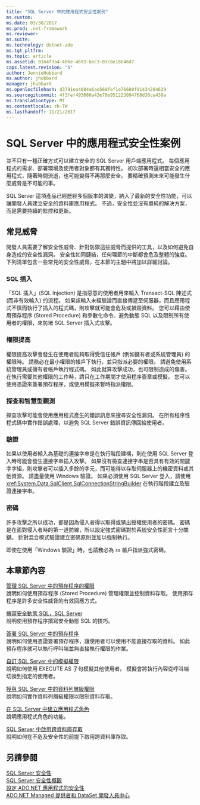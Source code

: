 ```yaml
---
title: "SQL Server 中的應用程式安全性案例"
ms.custom: 
ms.date: 03/30/2017
ms.prod: .net-framework
ms.reviewer: 
ms.suite: 
ms.technology: dotnet-ado
ms.tgt_pltfrm: 
ms.topic: article
ms.assetid: 0164f3a4-406e-4693-bec3-03c8e18b46d7
caps.latest.revision: "5"
author: JennieHubbard
ms.author: jhubbard
manager: jhubbard
ms.openlocfilehash: d3791ea4084a6ae568fef1e76680f91434284639
ms.sourcegitcommit: 4f3fef493080a43e70e951223894768d36ce430a
ms.translationtype: MT
ms.contentlocale: zh-TW
ms.lasthandoff: 11/21/2017
---
```

# <a name="application-security-scenarios-in-sql-server"></a>SQL Server 中的應用程式安全性案例
並不只有一種正確方式可以建立安全的 SQL Server 用戶端應用程式。 每個應用程式的需求、部署環境及使用者對象都有其獨特性。 初次部署時還相當安全的應用程式，隨著時間流逝，也可能變得不再那麼安全。 要精確預測未來可能發生什麼威脅是不可能的事。  
  
 SQL Server 這項產品已經歷經多個版本的演變，納入了最新的安全性功能，可以讓開發人員建立安全的資料庫應用程式。 不過，安全性並沒有單純的解決方案，而是需要持續的監控和更新。  
  
## <a name="common-threats"></a>常見威脅  
 開發人員需要了解安全性威脅、針對防禦這些威脅而提供的工具，以及如何避免自身造成的安全性漏洞。 安全性如同鏈結，任何環節的中斷都會危及整體的強度。 下列清單包含一些常見的安全性威脅，在本節的主題中將加以詳細討論。  
  
### <a name="sql-injection"></a>SQL 插入  
 「SQL 插入」(SQL Injection) 是指惡意的使用者用來輸入 Transact-SQL 陳述式 (而非有效輸入) 的流程。 如果該輸入未經驗證而直接傳遞至伺服器，而且應用程式不慎而執行了插入的程式碼，則攻擊就可能會危及或損毀資料。 您可以藉由使用預存程序 (Stored Procedure) 和參數化命令、避免動態 SQL 以及限制所有使用者的權限，來防堵 SQL Server 插入式攻擊。  
  
### <a name="elevation-of-privilege"></a>權限提高  
 權限提高攻擊會發生在使用者能夠取得受信任帳戶 (例如擁有者或系統管理員) 的權限時。 請務必在最小權限的帳戶下執行，並只指派必要的權限。 請避免使用系統管理員或擁有者帳戶執行程式碼。 如此就算攻擊成功，也可限制造成的傷害。 在執行需要其他權限的工作時，請只在工作期間才使用程序簽章或模擬。 您可以使用憑證來簽署預存程序，或使用模擬來暫時指派權限。  
  
### <a name="probing-and-intelligent-observation"></a>探查和智慧型觀測  
 探查攻擊可能會使用應用程式產生的錯誤訊息來搜尋安全性漏洞。 在所有程序性程式碼中實作錯誤處理，以避免 SQL Server 錯誤資訊傳回給使用者。  
  
### <a name="authentication"></a>驗證  
 如果以使用者輸入為基礎的連接字串是在執行階段建構，則在使用 SQL Server 登入時可能會發生連接字串插入攻擊。 如果沒有檢查連接字串是否具有有效的關鍵字字組，則攻擊者可以插入多餘的字元，而可能得以存取伺服器上的機密資料或其他資源。 請盡量使用 Windows 驗證。 如果必須使用 SQL Server 登入，請使用 <xref:System.Data.SqlClient.SqlConnectionStringBuilder> 在執行階段建立及驗證連接字串。  
  
### <a name="passwords"></a>密碼  
 許多攻擊之所以成功，都是因為侵入者得以取得或猜出授權使用者的密碼。 密碼是在面對侵入者時的第一道防線，所以設定強式密碼對於系統安全性而言十分關鍵。 針對混合模式驗證建立密碼原則並加以強制執行。  
  
 即使在使用「Windows 驗證」時，也請務必為 `sa` 帳戶指派強式密碼。  
  
## <a name="in-this-section"></a>本章節內容  
 [管理 SQL Server 中的預存程序的權限](../../../../../docs/framework/data/adonet/sql/managing-permissions-with-stored-procedures-in-sql-server.md)  
 說明如何使用預存程序 (Stored Procedure) 管理權限並控制資料存取。 使用預存程序是許多安全性威脅的有效回應方式。  
  
 [撰寫安全動態 SQL，SQL Server](../../../../../docs/framework/data/adonet/sql/writing-secure-dynamic-sql-in-sql-server.md)  
 說明使用預存程序撰寫安全動態 SQL 的技巧。  
  
 [簽署 SQL Server 中的預存程序](../../../../../docs/framework/data/adonet/sql/signing-stored-procedures-in-sql-server.md)  
 說明如何使用憑證簽署預存程序，讓使用者可以使用不能直接存取的資料。 如此預存程序就可以執行呼叫端並無直接執行權限的作業。  
  
 [自訂 SQL Server 中的模擬權限](../../../../../docs/framework/data/adonet/sql/customizing-permissions-with-impersonation-in-sql-server.md)  
 說明如何使用 EXECUTE AS 子句模擬其他使用者。 模擬會將執行內容從呼叫端切換到指定的使用者。  
  
 [授與 SQL Server 中的資料列層級權限](../../../../../docs/framework/data/adonet/sql/granting-row-level-permissions-in-sql-server.md)  
 說明如何實作資料列層級權限以限制資料存取。  
  
 [在 SQL Server 中建立應用程式角色](../../../../../docs/framework/data/adonet/sql/creating-application-roles-in-sql-server.md)  
 說明應用程式角色的功能。  
  
 [SQL Server 中啟用跨資料庫存取](../../../../../docs/framework/data/adonet/sql/enabling-cross-database-access-in-sql-server.md)  
 說明如何在不危及安全性的前提下啟用跨資料庫存取。  
  
## <a name="see-also"></a>另請參閱  
 [SQL Server 安全性](../../../../../docs/framework/data/adonet/sql/sql-server-security.md)  
 [SQL Server 安全性概觀](../../../../../docs/framework/data/adonet/sql/overview-of-sql-server-security.md)  
 [設定 ADO.NET 應用程式的安全性](../../../../../docs/framework/data/adonet/securing-ado-net-applications.md)  
 [ADO.NET Managed 提供者和 DataSet 開發人員中心](http://go.microsoft.com/fwlink/?LinkId=217917)
